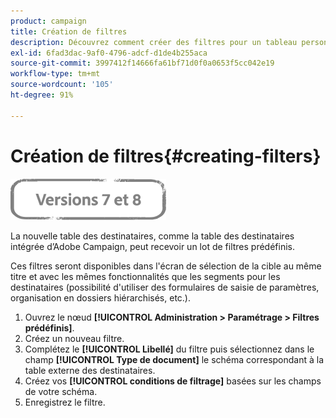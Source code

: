 ```yaml
---
product: campaign
title: Création de filtres
description: Découvrez comment créer des filtres pour un tableau personnalisé
exl-id: 6fad3dac-9af0-4796-adcf-d1de4b255aca
source-git-commit: 3997412f14666fa61bf71d0f0a0653f5cc042e19
workflow-type: tm+mt
source-wordcount: '105'
ht-degree: 91%

---
```


# Création de filtres{#creating-filters}

![](../../assets/common.svg)

La nouvelle table des destinataires, comme la table des destinataires intégrée d’Adobe Campaign, peut recevoir un lot de filtres prédéfinis.

Ces filtres seront disponibles dans l&#39;écran de sélection de la cible au même titre et avec les mêmes fonctionnalités que les segments pour les destinataires (possibilité d&#39;utiliser des formulaires de saisie de paramètres, organisation en dossiers hiérarchisés, etc.).

1. Ouvrez le nœud **[!UICONTROL Administration > Paramétrage > Filtres prédéfinis]**.
1. Créez un nouveau filtre.
1. Complétez le **[!UICONTROL Libellé]** du filtre puis sélectionnez dans le champ **[!UICONTROL Type de document]** le schéma correspondant à la table externe des destinataires.
1. Créez vos **[!UICONTROL conditions de filtrage]** basées sur les champs de votre schéma.
1. Enregistrez le filtre.
